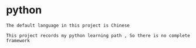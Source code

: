 # python
`The default language in this project is Chinese`

`This project records my python learning path , So there is no complete framework`
